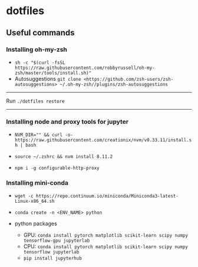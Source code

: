 # dotfiles

## Useful commands

### Installing oh-my-zsh

- `sh -c "$(curl -fsSL https://raw.githubusercontent.com/robbyrussell/oh-my-zsh/master/tools/install.sh)"`
- Autosuggestions `git clone <https://github.com/zsh-users/zsh-autosuggestions> ~/.oh-my-zsh//plugins/zsh-autosuggestions`

--------------------------------------------------------------------------------

Run `./dotfiles restore`

--------------------------------------------------------------------------------

### Installing node and proxy tools for jupyter

- `NVM_DIR="" && curl -o- https://raw.githubusercontent.com/creationix/nvm/v0.33.11/install.sh | bash`

- `source ~/.zshrc && nvm install 8.11.2`

- `npm i -g configurable-http-proxy`

### Installing mini-conda

- `wget -c https://repo.continuum.io/miniconda/Miniconda3-latest-Linux-x86_64.sh`
- `conda create -n <ENV_NAME> python`
- python packages

  - GPU: `conda install pytorch matplotlib scikit-learn scipy numpy tensorflow-gpu jupyterlab`
  - CPU: `conda install pytorch matplotlib scikit-learn scipy numpy tensorflow jupyterlab`
  - `pip install jupyterhub`
